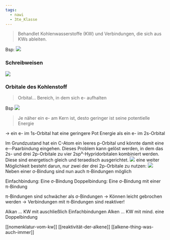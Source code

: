 ```yaml
---
tags:
  - nawi
  - 3te_Klasse
---
```

> Behandlet Kohlenwasserstoffe (KW) und Verbindungen, die sich aus KWs ableiten.

Bsp:
![](Organischer%20Chemie%2030-09-2024-07.excalidraw.svg)
### Schreibweisen

![](Organischer%20Chemie%2030-09-2024-14.excalidraw.svg)

### Orbitale des Kohlenstoff

> Orbital... Bereich, in dem sich e- aufhalten

Bsp
![](Organischer%20Chemie%2030-09-2024-19.excalidraw.svg)
> Je näher ein e- am Kern ist, desto geringer ist seine potentielle Energie

→ ein e- im 1s-Orbital hat eine geringere Pot Energie als ein e- im 2s-Orbital

Im Grundzustand hat ein C-Atom ein leeres p-Orbital und könnte damit eine e--Paarbindung eingehen. Dieses Problem kann gelöst werden, in dem das 2s- und drei 2p-Orbitale zu vier 2sp³-Hypridorbitalen kombiniert werden.
Diese sind energetisch gleich und teraedisch ausgerichtet.
![](Organischer%20Chemie%2007-10-2024-50.excalidraw.svg)
eine weiter Möglichkeit besteht darun, nur zwei der drei 2p-Orbitale zu nutzen:
![](Organischer%20Chemie%2007-10-2024-03.excalidraw.svg)
Neben einer σ-Bindung sind nun auch π-Bindungen möglich

Einfachbindung: Eine σ-Bindung 
Doppelbindung: Eine σ-Bindung mit einer π-Bindung

π-Bindungen sind schwächer als σ-Bindungen
→ Können leicht gebrochen werden → Verbindungen
mit π-Bindungen sind reaktiver!

Alkan ... KW mit auschließlich Einfachbindungen
Alken ... KW mit mind. eine Doppelbindung

[[nomenklatur-vom-kw]]
[[reaktivität-der-alkene]]
[[alkene-thing-was-auch-immer]]